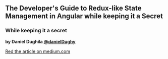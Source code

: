 ## The Developer's Guide to Redux-like State Management in Angular while keeping it a Secret

### While keeping it a secret

**by Daniel Dughila [@danielDughy](https://twitter.com/danielDughy)**

[Red the article on medium.com](https://medium.com/@danieldughila/the-developers-guide-to-redux-like-state-management-in-angular-3799f1877bb)
